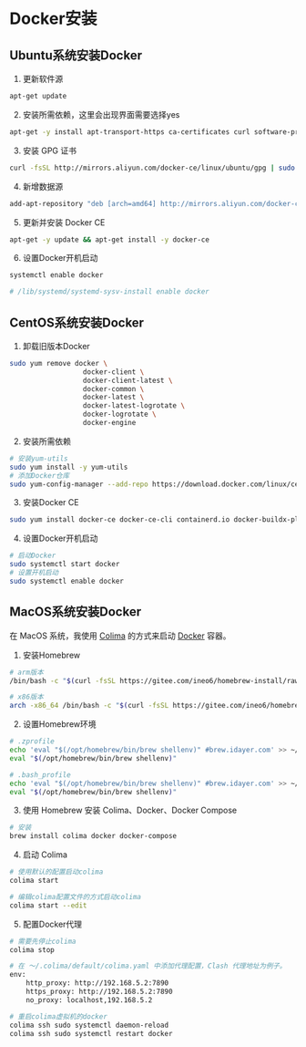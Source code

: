 # Docker安装

## Ubuntu系统安装Docker

1. 更新软件源

```sh
apt-get update
```

2. 安装所需依赖，这里会出现界面需要选择yes

```sh
apt-get -y install apt-transport-https ca-certificates curl software-properties-common
```

3. 安装 GPG 证书

```sh
curl -fsSL http://mirrors.aliyun.com/docker-ce/linux/ubuntu/gpg | sudo apt-key add -
```

4. 新增数据源

```sh
add-apt-repository "deb [arch=amd64] http://mirrors.aliyun.com/docker-ce/linux/ubuntu $(lsb_release -cs) stable"
```

5. 更新并安装 Docker CE

```sh
apt-get -y update && apt-get install -y docker-ce
```

6. 设置Docker开机启动

```sh
systemctl enable docker

# /lib/systemd/systemd-sysv-install enable docker
```

## CentOS系统安装Docker

1. 卸载旧版本Docker

```sh
sudo yum remove docker \
                  docker-client \
                  docker-client-latest \
                  docker-common \
                  docker-latest \
                  docker-latest-logrotate \
                  docker-logrotate \
                  docker-engine
```

2. 安装所需依赖

```sh
# 安装yum-utils
sudo yum install -y yum-utils
# 添加Docker仓库
sudo yum-config-manager --add-repo https://download.docker.com/linux/centos/docker-ce.repo
```

3. 安装Docker CE

```sh
sudo yum install docker-ce docker-ce-cli containerd.io docker-buildx-plugin docker-compose-plugin
```

4. 设置Docker开机启动

```sh
# 启动Docker
sudo systemctl start docker
# 设置开机启动
sudo systemctl enable docker
```

## MacOS系统安装Docker

在 MacOS 系统，我使用 [Colima](https://github.com/abiosoft/colima) 的方式来启动 [Docker](https://www.docker.com/) 容器。

1. 安装Homebrew

```sh
# arm版本
/bin/bash -c "$(curl -fsSL https://gitee.com/ineo6/homebrew-install/raw/master/install.sh)"

# x86版本
arch -x86_64 /bin/bash -c "$(curl -fsSL https://gitee.com/ineo6/homebrew-install/raw/master/install.sh)"
```

2. 设置Homebrew环境

```sh
# .zprofile
echo 'eval "$(/opt/homebrew/bin/brew shellenv)" #brew.idayer.com' >> ~/.zprofile
eval "$(/opt/homebrew/bin/brew shellenv)"

# .bash_profile
echo 'eval "$(/opt/homebrew/bin/brew shellenv)" #brew.idayer.com' >> ~/.bash_profile
eval "$(/opt/homebrew/bin/brew shellenv)"
```

3. 使用 Homebrew 安装 Colima、Docker、Docker Compose

```sh
# 安装
brew install colima docker docker-compose
```

4. 启动 Colima

```sh
# 使用默认的配置启动colima
colima start

# 编辑colima配置文件的方式启动colima
colima start --edit
```

5. 配置Docker代理

```sh
# 需要先停止colima
colima stop

# 在 ～/.colima/default/colima.yaml 中添加代理配置，Clash 代理地址为例子。
env: 
    http_proxy: http://192.168.5.2:7890
    https_proxy: http://192.168.5.2:7890
    no_proxy: localhost,192.168.5.2

# 重启colima虚拟机的docker
colima ssh sudo systemctl daemon-reload
colima ssh sudo systemctl restart docker
```

